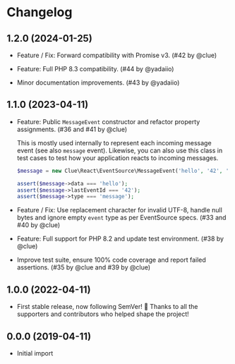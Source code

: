 # Changelog

## 1.2.0 (2024-01-25)

*   Feature / Fix: Forward compatibility with Promise v3.
    (#42 by @clue)

*   Feature: Full PHP 8.3 compatibility.
    (#44 by @yadaiio)

*   Minor documentation improvements.
    (#43 by @yadaiio)

## 1.1.0 (2023-04-11)

*   Feature: Public `MessageEvent` constructor and refactor property assignments.
    (#36 and #41 by @clue)

    This is mostly used internally to represent each incoming message event
    (see also `message` event). Likewise, you can also use this class in test
    cases to test how your application reacts to incoming messages.

    ```php
    $message = new Clue\React\EventSource\MessageEvent('hello', '42', 'message');

    assert($message->data === 'hello');
    assert($message->lastEventId === '42');
    assert($message->type === 'message');
    ```

*   Feature / Fix: Use replacement character for invalid UTF-8, handle null bytes and ignore empty `event` type as per EventSource specs.
    (#33 and #40 by @clue)

*   Feature: Full support for PHP 8.2 and update test environment.
    (#38 by @clue)

*   Improve test suite, ensure 100% code coverage and report failed assertions.
    (#35 by @clue and #39 by @clue)

## 1.0.0 (2022-04-11)

*   First stable release, now following SemVer! 🎉
    Thanks to all the supporters and contributors who helped shape the project!

## 0.0.0 (2019-04-11)

*   Initial import
